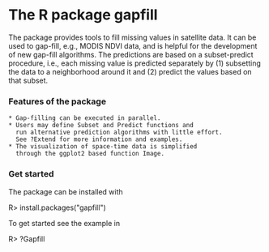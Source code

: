 The R package gapfill 
=====================

The package provides tools to fill missing values in 
satellite data. It can be used to gap-fill, e.g., MODIS NDVI 
data, and is helpful for the development of new gap-fill 
algorithms. The predictions are based on a subset-predict 
procedure, i.e., each missing value is predicted separately by
(1) subsetting the data to a neighborhood around it and 
(2) predict the values based on that subset.

### Features of the package
    * Gap-filling can be executed in parallel.
    * Users may define Subset and Predict functions and 
      run alternative prediction algorithms with little effort. 
      See ?Extend for more information and examples.
    * The visualization of space-time data is simplified 
      through the ggplot2 based function Image.



### Get started 

The package can be installed with 

R> install.packages("gapfill")

To get started see the example in 

R> ?Gapfill


